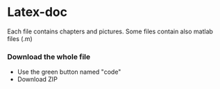 # Latex-doc

Each file contains chapters and pictures. Some files contain also matlab files (.m)

### Download the whole file
* Use the green button named "code"
* Download ZIP
